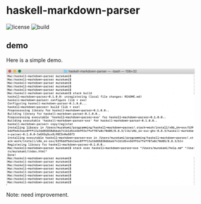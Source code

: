 # haskell-markdown-parser

![license](https://img.shields.io/github/license/MurakamiKennzo/haskell-markdown-parser)
![build](https://img.shields.io/badge/build-0.1.0.0--test-green)

## demo

Here is a simple demo.

![simple demo](https://github.com/MurakamiKennzo/haskell-markdown-parser/blob/master/screenshots/demo.gif)


Note: need improvement.
